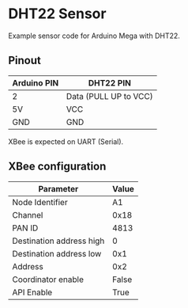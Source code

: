 # DHT22 Sensor

Example sensor code for Arduino Mega with DHT22.

## Pinout

| Arduino PIN  | DHT22 PIN              |
| ------------ | ---------------------- |
| 2            | Data (PULL UP to VCC)  |
| 5V           | VCC                    |
| GND          | GND                    |

XBee is expected on UART (Serial).

## XBee configuration

| Parameter                | Value |
| ------------------------ | ----- |
| Node Identifier          | A1    |
| Channel                  | 0x18  |
| PAN ID                   | 4813  |
| Destination address high | 0     |
| Destination address low  | 0x1   |
| Address                  | 0x2   |
| Coordinator enable       | False |
| API Enable               | True  |